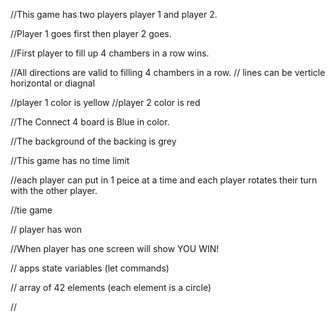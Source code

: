 //This game has two players player 1 and player 2. 

//Player 1 goes first then player 2 goes. 

//First player to fill up 4 chambers in a row wins.

//All directions are valid to filling 4 chambers in a row. 
// lines can be verticle horizontal or diagnal 

//player 1 color is yellow
//player 2 color is red

//The Connect 4 board is Blue in color.

//The background of the backing is grey

//This game has no time limit

//each player can put in 1 peice at a time and each player rotates their turn with the other player. 

//tie game 

// player has won 

//When player has one screen will show YOU WIN!

// apps state variables (let commands)

// array of 42 elements (each element is a circle)

// 